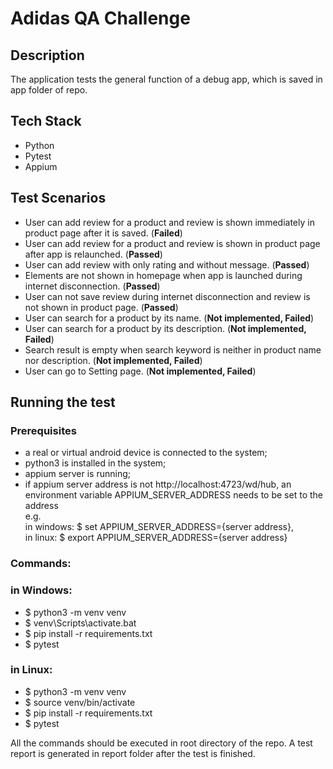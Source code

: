 # Adidas QA Challenge

## Description
The application tests the general function of a debug app, which is saved in app folder of repo.

## Tech Stack
- Python  
- Pytest
- Appium

## Test Scenarios
- User can add review for a product and review is shown immediately in product page after it is saved. (**Failed**)
- User can add review for a product and review is shown in product page after app is relaunched. (**Passed**)
- User can add review with only rating and without message. (**Passed**)
- Elements are not shown in homepage when app is launched during internet disconnection. (**Passed**)
- User can not save review during internet disconnection and review is not shown in product page. (**Passed**)
- User can search for a product by its name. (**Not implemented, Failed**)
- User can search for a product by its description. (**Not implemented, Failed**)
- Search result is empty when search keyword is neither in product name nor description. (**Not implemented, Failed**)
- User can go to Setting page. (**Not implemented, Failed**)

## Running the test
### Prerequisites
- a real or virtual android device is connected to the system;
- python3 is installed in the system;  
- appium server is running;   
- if appium server address is not http://localhost:4723/wd/hub, an environment variable APPIUM_SERVER_ADDRESS needs
to be set to the address  
e.g.  
in windows: $ set APPIUM_SERVER_ADDRESS={server address},   
in linux: $ export APPIUM_SERVER_ADDRESS={server address}

### Commands:
### in Windows:
- $ python3 -m venv venv
- $ venv\Scripts\activate.bat
- $ pip install -r requirements.txt
- $ pytest
### in Linux:
- $ python3 -m venv venv
- $ source venv/bin/activate
- $ pip install -r requirements.txt
- $ pytest

All the commands should be executed in root directory of the repo. 
A test report is generated in report folder after the test is finished.
